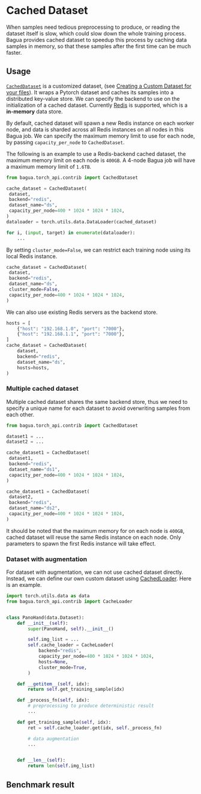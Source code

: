 # Cached Dataset

When samples need tedious preprocessing to produce, or reading the dataset itself is slow, which could slow down the
whole training process. Bagua provides cached dataset to speedup this process by caching data samples in memory, so
that these samples after the first time can be much faster.

## Usage

[`CachedDataset`](https://bagua.readthedocs.io/en/latest/autoapi/bagua/torch_api/contrib/index.html#bagua.torch_api.contrib.CachedDataset) is
a customized dataset, (see [Creating a Custom Dataset for your files](https://pytorch.org/tutorials/beginner/basics/data_tutorial.html#creating-a-custom-dataset-for-your-files)).
It wraps a Pytorch dataset and caches its samples into a distributed key-value store. We can specify the backend to
use on the initialization of a cached dataset. Currently [Redis](https://redis.io/) is supported, which is a **in-memory** data store.

By default, cached dataset will spawn a new Redis instance on each worker node, and data is sharded across all
Redis instances on all nodes in this Bagua job. We can specify the maximum memory limit to use for each node, by passing
`capacity_per_node` to `CachedDataset`.

The following is an example to use a Redis-backend cached dataset, the maximum memory limit on each node is `400GB`. A
4-node Bagua job will have a maximum memory limit of `1.6TB`.

```python
from bagua.torch_api.contrib import CachedDataset

cache_dataset = CachedDataset(
 dataset,
 backend="redis",
 dataset_name="ds",
 capacity_per_node=400 * 1024 * 1024 * 1024,
)
dataloader = torch.utils.data.DataLoader(cached_dataset)

for i, (input, target) in enumerate(dataloader):
    ...
```

By setting `cluster_mode=False`, we can restrict each training node using its local Redis instance.

```python
cache_dataset = CachedDataset(
 dataset,
 backend="redis",
 dataset_name="ds",
 cluster_mode=False,
 capacity_per_node=400 * 1024 * 1024 * 1024,
)
```

We can also use existing Redis servers as the backend store.

```python
hosts = [
    {"host": "192.168.1.0", "port": "7000"},
    {"host": "192.168.1.1", "port": "7000"},
]
cache_dataset = CachedDataset(
    dataset,
    backend="redis",
    dataset_name="ds",
    hosts=hosts,
)
```

### Multiple cached dataset

Multiple cached dataset shares the same backend store, thus we need to specify a unique name for each dataset to avoid
overwriting samples from each other.

```python
from bagua.torch_api.contrib import CachedDataset

dataset1 = ...
dataset2 = ...

cache_dataset1 = CachedDataset(
 dataset1,
 backend="redis",
 dataset_name="ds1",
 capacity_per_node=400 * 1024 * 1024 * 1024,
)

cache_dataset1 = CachedDataset(
 dataset2,
 backend="redis",
 dataset_name="ds2",
 capacity_per_node=400 * 1024 * 1024 * 1024,
)
```

It should be noted that the maximum memory for on each node is `400GB`, cached dataset will reuse the same Redis instance
on each node. Only parameters to spawn the first Redis instance will take effect.

### Dataset with augmentation

For dataset with augmentation, we can not use cached dataset directly. Instead, we can define our own custom dataset
using [CachedLoader](https://bagua.readthedocs.io/en/latest/autoapi/bagua/torch_api/contrib/index.html#bagua.torch_api.contrib.CacheLoader).
Here is an example.

```python
import torch.utils.data as data
from bagua.torch_api.contrib import CacheLoader


class PanoHand(data.Dataset):
    def __init__(self):
        super(PanoHand, self).__init__()

        self.img_list = ...
        self.cache_loader = CacheLoader(
            backend="redis",
            capacity_per_node=400 * 1024 * 1024 * 1024,
            hosts=None,
            cluster_mode=True,
        )

    def __getitem__(self, idx):
        return self.get_training_sample(idx)

    def _process_fn(self, idx):
        # preprocessing to produce deterministic result
        ...

    def get_training_sample(self, idx):
        ret = self.cache_loader.get(idx, self._process_fn)

        # data augmentation
        ...


    def __len__(self):
        return len(self.img_list)

```

## Benchmark result


